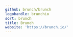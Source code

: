 ```yaml
---
github: brunch/brunch
logohandle: brunchio
sort: brunch
title: Brunch
website: 'https://brunch.io/'
---
```

